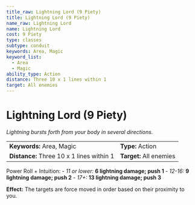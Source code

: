 ```yaml
---
title_raw: Lightning Lord (9 Piety)
title: Lightning Lord (9 Piety)
name_raw: Lightning Lord
name: Lightning Lord
cost: 9 Piety
type: classes
subtype: conduit
keywords: Area, Magic
keyword_list:
  - Area
  - Magic
ability_type: Action
distance: Three 10 x 1 lines within 1
target: All enemies
---
```


# Lightning Lord (9 Piety)

*Lightning bursts forth from your body in several directions.*

|                                           |                         |
| :---------------------------------------- | :---------------------- |
| **Keywords:** Area, Magic                 | **Type:** Action        |
| **Distance:** Three 10 x 1 lines within 1 | **Target:** All enemies |

Power Roll + Intuition: - *11 or lower:* **6 lightning damage; push 1** - *12-16:* **9 lightning damage; push 2** - *17+:* **13 lightning damage; push 3**

**Effect:** The targets are force moved in order based on their proximity to you.
